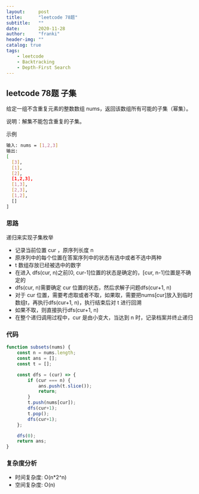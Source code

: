 ```yaml
---
layout:     post
title:      "leetcode 78题"
subtitle:   ""
date:       2020-11-28
author:     "franki"
header-img: ""
catalog: true
tags:
    - leetcode
    - Backtracking
    - Depth-First Search
---
```


## leetcode 78题 子集

给定一组不含重复元素的整数数组 nums，返回该数组所有可能的子集（幂集）。

说明：解集不能包含重复的子集。

示例

```bash
输入: nums = [1,2,3]
输出:
[
  [3],
  [1],
  [2],
  [1,2,3],
  [1,3],
  [2,3],
  [1,2],
  []
]
```

### 思路

递归来实现子集枚举

- 记录当前位置 cur ，原序列长度 n
- 原序列中的每个位置在答案序列中的状态有选中或者不选中两种
- t 数组存放已经被选中的数字
- 在进入 dfs(cur, n)之前[0, cur-1]位置的状态是确定的，[cur, n-1]位置是不确定的
- dfs(cur, n)需要确定 cur 位置的状态，然后求解子问题dfs(cur+1, n)
- 对于 cur 位置，需要考虑取或者不取，如果取，需要把nums[cur]放入到临时数组t，再执行dfs(cur+1, n)，执行结束后对 t 进行回溯
- 如果不取，则直接执行dfs(cur+1, n)
- 在整个递归调用过程中，cur 是由小变大，当达到 n 时，记录档案并终止递归

### 代码

```js
function subsets(nums) {
    const n = nums.length;
    const ans = [];
    const t = [];

    const dfs = (cur) => {
        if (cur === n) {
            ans.push(t.slice());
            return;
        }
        t.push(nums[cur]);
        dfs(cur+1);
        t.pop();
        dfs(cur+1);
    };

    dfs(0);
    return ans;
}
```

### 复杂度分析

- 时间复杂度: O(n*2^n)
- 空间复杂度: O(n)
